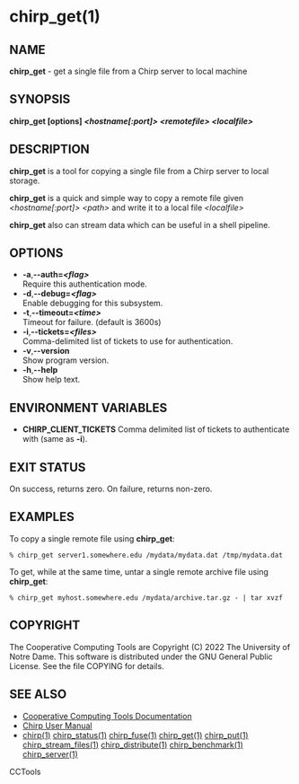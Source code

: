 






















# chirp_get(1)

## NAME
**chirp_get** - get a single file from a Chirp server to local machine

## SYNOPSIS
**chirp_get [options] _&lt;hostname[:port]&gt;_ _&lt;remotefile&gt;_ _&lt;localfile&gt;_**

## DESCRIPTION

**chirp_get** is a tool for copying a single file from a Chirp server to local storage.

**chirp_get** is a quick and simple way to copy a remote file given _&lt;hostname[:port]&gt;_ _&lt;path&gt;_ and write it to a local file _&lt;localfile&gt;_

**chirp_get** also can stream data which can be useful in a shell pipeline.

## OPTIONS


- **-a**,**--auth=_&lt;flag&gt;_**<br />Require this authentication mode.
- **-d**,**--debug=_&lt;flag&gt;_**<br />Enable debugging for this subsystem.
- **-t**,**--timeout=_&lt;time&gt;_**<br />Timeout for failure. (default is 3600s)
- **-i**,**--tickets=_&lt;files&gt;_**<br />Comma-delimited list of tickets to use for authentication.
- **-v**,**--version**<br />Show program version.
- **-h**,**--help**<br />Show help text.


## ENVIRONMENT VARIABLES


- **CHIRP_CLIENT_TICKETS** Comma delimited list of tickets to authenticate with (same as **-i**).


## EXIT STATUS
On success, returns zero.  On failure, returns non-zero.

## EXAMPLES

To copy a single remote file using **chirp_get**:

```
% chirp_get server1.somewhere.edu /mydata/mydata.dat /tmp/mydata.dat
```

To get, while at the same time, untar a single remote archive file using **chirp_get**:

```
% chirp_get myhost.somewhere.edu /mydata/archive.tar.gz - | tar xvzf
```

## COPYRIGHT

The Cooperative Computing Tools are Copyright (C) 2022 The University of Notre Dame.  This software is distributed under the GNU General Public License.  See the file COPYING for details.

## SEE ALSO


- [Cooperative Computing Tools Documentation]("../index.html")
- [Chirp User Manual]("../chirp.html")
- [chirp(1)](chirp.md)  [chirp_status(1)](chirp_status.md)  [chirp_fuse(1)](chirp_fuse.md)  [chirp_get(1)](chirp_get.md)  [chirp_put(1)](chirp_put.md)  [chirp_stream_files(1)](chirp_stream_files.md)  [chirp_distribute(1)](chirp_distribute.md)  [chirp_benchmark(1)](chirp_benchmark.md)  [chirp_server(1)](chirp_server.md)


CCTools
